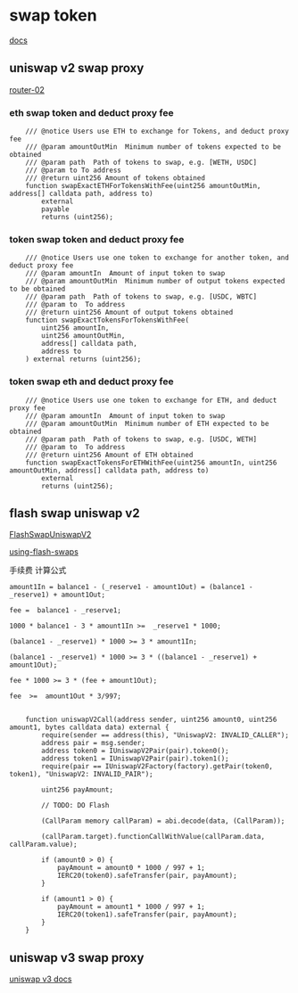 # swap token

[docs](./docs/src/SUMMARY.md)

## uniswap v2 swap proxy

[router-02](https://docs.uniswap.org/contracts/v2/reference/smart-contracts/router-02)

### eth swap token and deduct proxy fee

```solidity
    /// @notice Users use ETH to exchange for Tokens, and deduct proxy fee
    /// @param amountOutMin  Minimum number of tokens expected to be obtained
    /// @param path  Path of tokens to swap, e.g. [WETH, USDC]
    /// @param to To address
    /// @return uint256 Amount of tokens obtained
    function swapExactETHForTokensWithFee(uint256 amountOutMin, address[] calldata path, address to)
        external
        payable
        returns (uint256);
```

### token swap token and deduct proxy fee

```solidity
    /// @notice Users use one token to exchange for another token, and deduct proxy fee
    /// @param amountIn  Amount of input token to swap
    /// @param amountOutMin  Minimum number of output tokens expected to be obtained
    /// @param path  Path of tokens to swap, e.g. [USDC, WBTC]
    /// @param to  To address
    /// @return uint256 Amount of output tokens obtained
    function swapExactTokensForTokensWithFee(
        uint256 amountIn,
        uint256 amountOutMin,
        address[] calldata path,
        address to
    ) external returns (uint256);
```

### token swap eth and deduct proxy fee

```solidity
    /// @notice Users use one token to exchange for ETH, and deduct proxy fee
    /// @param amountIn  Amount of input token to swap
    /// @param amountOutMin  Minimum number of ETH expected to be obtained
    /// @param path  Path of tokens to swap, e.g. [USDC, WETH]
    /// @param to  To address
    /// @return uint256 Amount of ETH obtained
    function swapExactTokensForETHWithFee(uint256 amountIn, uint256 amountOutMin, address[] calldata path, address to)
        external
        returns (uint256);
```

## flash swap uniswap v2

[FlashSwapUniswapV2](./src/FlashSwapUniswapV2.sol)

[using-flash-swaps](https://docs.uniswap.org/contracts/v2/guides/smart-contract-integration/using-flash-swaps)

手续费 计算公式

```
amount1In = balance1 - (_reserve1 - amount1Out) = (balance1 - _reserve1) + amount1Out;

fee =  balance1 - _reserve1;

1000 * balance1 - 3 * amount1In >=  _reserve1 * 1000;

(balance1 - _reserve1) * 1000 >= 3 * amount1In;

(balance1 - _reserve1) * 1000 >= 3 * ((balance1 - _reserve1) + amount1Out);

fee * 1000 >= 3 * (fee + amount1Out);

fee  >=  amount1Out * 3/997;
```

```solidity

    function uniswapV2Call(address sender, uint256 amount0, uint256 amount1, bytes calldata data) external {
        require(sender == address(this), "UniswapV2: INVALID_CALLER");
        address pair = msg.sender;
        address token0 = IUniswapV2Pair(pair).token0();
        address token1 = IUniswapV2Pair(pair).token1();
        require(pair == IUniswapV2Factory(factory).getPair(token0, token1), "UniswapV2: INVALID_PAIR");

        uint256 payAmount;

        // TODO: DO Flash

        (CallParam memory callParam) = abi.decode(data, (CallParam));

        (callParam.target).functionCallWithValue(callParam.data, callParam.value);

        if (amount0 > 0) {
            payAmount = amount0 * 1000 / 997 + 1;
            IERC20(token0).safeTransfer(pair, payAmount);
        }

        if (amount1 > 0) {
            payAmount = amount1 * 1000 / 997 + 1;
            IERC20(token1).safeTransfer(pair, payAmount);
        }
    }
```

## uniswap v3 swap proxy

[uniswap v3 docs](https://docs.uniswap.org/contracts/v3/overview)

